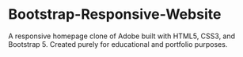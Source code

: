 # Bootstrap-Responsive-Website
A responsive homepage clone of Adobe built with HTML5, CSS3, and Bootstrap 5. Created purely for educational and portfolio purposes.
